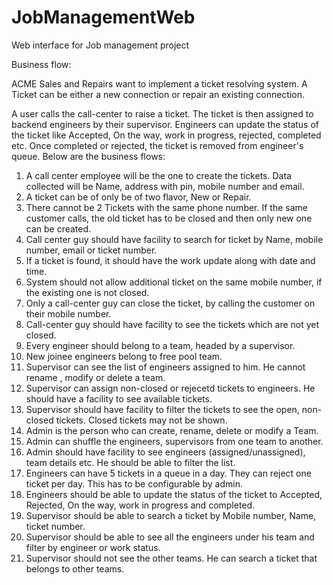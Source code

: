 # JobManagementWeb
Web interface for Job management project

Business flow:

ACME Sales and Repairs want to implement a ticket resolving system. A Ticket can be either a new connection or repair an existing connection.

A user calls the call-center to raise a ticket. The ticket is then assigned to backend engineers by their supervisor.
Engineers can update the status of the ticket like Accepted, On the way, work in progress, rejected, completed etc.
Once completed or rejected, the ticket is removed from engineer's queue.
Below are the business flows:

1.  A call center employee will be the one to create the tickets. Data collected will be Name, address with pin, mobile number and email.
2.  A ticket can be of only be of two flavor, New or Repair.
3.  There cannot be 2 Tickets with the same phone number. If the same customer calls, the old ticket has to be closed and then only new one can be created.
4.  Call center guy should have facility to search for ticket by Name, mobile number, email or ticket number.
5.  If a ticket is found, it should have the work update along with date and time.
6.  System should not allow additional ticket on the same mobile number, if the existing one is not closed.
7.  Only a call-center guy can close the ticket, by calling the customer on their mobile number.
8.  Call-center guy should have facility to see the tickets which are not yet closed.
9.  Every engineer should belong to a team, headed by a supervisor.
10. New joinee engineers belong to free pool team.
11. Supervisor can see the list of engineers assigned to him. He cannot rename , modify or delete a team.
12. Supervisor can assign non-closed or rejecetd tickets to engineers. He should have a facility to see available tickets.
13. Supervisor should have facility to filter the tickets to see the open, non-closed tickets. Closed tickets may not be shown.
14. Admin is the person who can create, rename, delete or modify a Team.
15. Admin can shuffle the engineers, supervisors from one team to another.
16. Admin should have facility to see engineers (assigned/unassigned), team details etc. He should be able to filter the list.
17. Engineers can have 5 tickets in a queue in a day. They can reject one ticket per day. This has to be configurable by admin.
18. Engineers should be able to update the status of the ticket to Accepted, Rejected, On the way, work in progress and completed.
19. Supervisor should be able to search a ticket by Mobile number, Name, ticket number.
20. Supervisor should be able to see all the engineers under his team and filter by engineer or work status.
21. Supervisor should not see the other teams. He can search a ticket that belongs to other teams.
